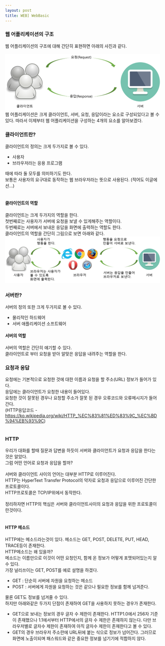 ```yaml
---
layout: post
title: WEB] WebBasic
---
```


### 웹 어플리케이션의 구조

웹 어플리케이션의 구조에 대해 간단히 표현하면 아래의 사진과 같다.<br>
<br>
<img src="https://github.com/KimMinJoo/KimMinJoo.github.io/blob/master/images/Server&Cient.png?raw=true"/>
<br>
웹 어플리케이션은 크게 클라이언트, 서버, 요청, 응답이라는 요소로 구성되있다고 볼 수 있다.
따라서 이제부터 웹 어플리케이션을 구성하는 4개의 요소를 알아보겠다.

### 클라이언트란?

클라이언트의 정의는 크게 두가지로 볼 수 있다.
- 사용자
- 브라우저라는 응용 프로그램

때에 따라 둘 모두를 의미하기도 한다.<br>
보통은 사용자의 요구대로 동작하는 웹 브라우저라는 뜻으로 사용된다. (적어도 이글에선...)<br>
<br>
#### 클라이언트의 역할
클라이언트는 크게 두가지의 역할을 한다.<br>
첫번째로는 사용자가 서버에 요청을 보낼 수 있게해주는 역할이다.<br>
두번째로는 서버에서 보내온 응답을 화면에 출력하는 역할도 한다.<br>
클라이언트의 역할을 간단히 그림으로 보면 아래와 같다.<br>
<img src="https://github.com/KimMinJoo/KimMinJoo.github.io/blob/master/images/ClinetRole.png?raw=true"/>

### 서버란?

서버의 정의 또한 크게 두가지로 볼 수 있다.
- 물리적인 하드웨어
- 서버 애플리케이션 소프트웨어

#### 서버의 역할
서버의 역할은 간단히 얘기할 수 있다.<br>
클라이언트로 부터 요청을 받아 알맞은 응답을 내려주는 역할을 한다.<br>

### 요청과 응답
요청에는 기본적으로 요청한 것에 대한 이름과 요청을 할 주소(URL) 정보가 들어가 있다.<br>
응답에는 클라이언트가 요청한 내용이 들어있다.<br>
요청한 것이 잘못된 경우나 요청할 주소가 잘못 된 경우 오류코드와 오류메시지가 들어간다.<br>
(HTTP응답코드 - https://ko.wikipedia.org/wiki/HTTP_%EC%83%81%ED%83%9C_%EC%BD%94%EB%93%9C)<br>
<br>

### HTTP
우리가 대화를 할때 질문과 답변을 하듯이 서버와 클라이언트가 요청과 응답을 한다는 것은 알았다.<br>
그럼 어떤 언어로 요청과 응답을 할까?<br>
<br>
서버와 클라이언트 사이의 언어는 대부분 HTTP로 이루어진다.<br>
HTTP는 HyperText Transfer Protocol의 약자로 요청과 응답으로 이루어진 간단한 프로토콜이다.<br>
HTTP프로토콜은 TCP/IP위에서 동작한다.<br>
<br>
정리하자면 HTTP의 핵심은 서버와 클라이언트사이의 요청과 응답을 위한 프로토콜이란것이다.<br>
<br>

#### HTTP 메소드
HTTP에는 메소드라는것이 있다. 메소드는 GET, POST, DELETE, PUT, HEAD, TRACE등이 존재한다.<br>
HTTP메소드는 왜 있을까?<br>
메소드는 이름만으로 이것이 어떤 요청인지, 함께 온 정보가 어떻게 포맷되어있는지 알 수 있다.<br>
가장 널리쓰이는 GET, POST를 예로 설명을 하겠다.<br>
- GET : 단순히 서버에 자원을 요청하는 메소드
- POST : 서버에게 자원을 요청하는 것은 같으나 필요한 정보를 함께 넘겨준다.

물론 GET도 정보를 넘겨줄 수 있다.<br>
하지만 아래와같은 두가지 단점이 존재하여 GET을 사용하지 못하는 경우가 존재한다.
- GET으로 보내는 정보의 경우 글자 수 제한이 존재한다.
HTTP1.0에서 256자 기준이 존재했으나 1.1에서부터 HTTP에서의 글자 수 제한은 존재하지 않는다.
다만 브라우저별로 글자수 제한이 존재하여 아직 글자수 제한이 존재한다고 볼 수 있다.
- GET의 경우 브라우저 주소란에 URL뒤에 붙는 식으로 정보가 넘어간다.
그러므로 화면에 노출이되며 패스워드와 같은 중요한 정보를 넘기기에 적합하지 않다.



